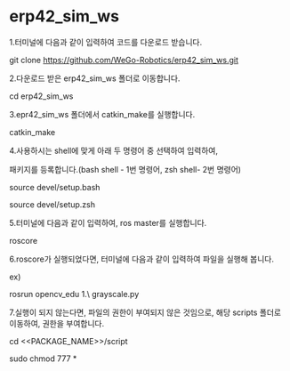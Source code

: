 # erp42_sim_ws

1.터미널에 다음과 같이 입력하여 코드를 다운로드 받습니다.

git clone https://github.com/WeGo-Robotics/erp42_sim_ws.git 

2.다운로드 받은 erp42_sim_ws 폴더로 이동합니다.

cd erp42_sim_ws

3.epr42_sim_ws 폴더에서 catkin_make를 실행합니다.

catkin_make

4.사용하시는 shell에 맞게 아래 두 명령어 중 선택하여 입력하여,

  패키지를 등록합니다.(bash shell - 1번 명령어, zsh shell- 2번 명령어)
  
source devel/setup.bash

source devel/setup.zsh

5.터미널에 다음과 같이 입력하여, ros master를 실행합니다.

roscore

6.roscore가 실행되었다면, 터미널에 다음과 같이 입력하여 파일을 실행해 봅니다.

ex)

rosrun opencv_edu 1.\ grayscale.py

7.실행이 되지 않는다면, 파일의 권한이 부여되지 않은 것임으로, 해당 scripts 폴더로 이동하여, 권한을 부여합니다.

cd <<PACKAGE_NAME>>/script

sudo chmod 777 *

